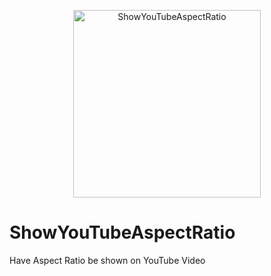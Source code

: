 <p align="center">
        <img src=".png" width="300" height="300" alt="ShowYouTubeAspectRatio">
</p>


# ShowYouTubeAspectRatio
Have Aspect Ratio be shown on YouTube Video
